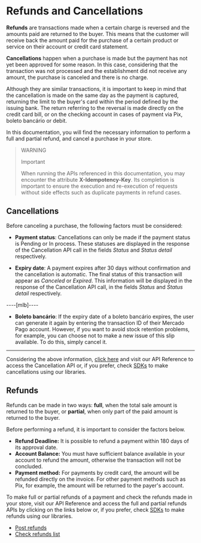 # Refunds and Cancellations

**Refunds** are transactions made when a certain charge is reversed and the amounts paid are returned to the buyer. This means that the customer will receive back the amount paid for the purchase of a certain product or service on their account or credit card statement.

**Cancellations** happen when a purchase is made but the payment has not yet been approved for some reason. In this case, considering that the transaction was not processed and the establishment did not receive any amount, the purchase is canceled and there is no charge.

Although they are similar transactions, it is important to keep in mind that the cancellation is made on the same day as the payment is captured, returning the limit to the buyer's card within the period defined by the issuing bank. The return referring to the reversal is made directly on the credit card bill, or on the checking account in cases of payment via Pix, boleto bancário or debit.

In this documentation, you will find the necessary information to perform a full and partial refund, and cancel a purchase in your store.


> WARNING
>
> Important
>
> When running the APIs referenced in this documentation, you may encounter the attribute **X-Idempotency-Key**. Its completion is important to ensure the execution and re-execution of requests without side effects such as duplicate payments in refund cases.

## Cancellations

Before canceling a purchase, the following factors must be considered: 

- **Payment status**: Cancellations can only be made if the payment status is Pending or In process. These statuses are displayed in the response of the Cancellation API call in the fields *Status* and *Status detail* respectively.

- **Expiry date**: A payment expires after 30 days without confirmation and the cancellation is automatic. The final status of this transaction will appear as *Canceled* or *Expired*. This information will be displayed in the response of the Cancellation API call, in the fields *Status* and *Status detail* respectively.

----[mlb]----
- **Boleto bancário**: If the expiry date of a boleto bancário expires, the user can generate it again by entering the transaction ID of their Mercado Pago account. However, if you want to avoid stock retention problems, for example, you can choose not to make a new issue of this slip available. To do this, simply cancel it.

------------

Considering the above information, [click here](https://www.mercadopago[FAKER][URL][DOMAIN]/developers/en/reference/chargebacks/_payments_payment_id/put
) and visit our API Reference to access the Cancellation API or, if you prefer, check [SDKs](https://www.mercadopago[FAKER][URL][DOMAIN]/developers/en/guides/sdks) to make cancellations using our libraries.

## Refunds

Refunds can be made in two ways: **full**, when the total sale amount is returned to the buyer, or **partial**, when only part of the paid amount is returned to the buyer.

Before performing a refund, it is important to consider the factors below.

* **Refund Deadline:** It is possible to refund a payment within 180 days of its approval date.
* **Account Balance:** You must have sufficient balance available in your account to refund the amount, otherwise the transaction will not be concluded.
* **Payment method:** For payments by credit card, the amount will be refunded directly on the invoice. For other payment methods such as Pix, for example, the amount will be returned to the payer's account.

To make full or partial refunds of a payment and check the refunds made in your store, visit our API Reference and access the full and partial refunds APIs by clicking on the links below or, if you prefer, check [SDKs](https://www.mercadopago[FAKER][URL][DOMAIN]/developers/en/guides/sdks) to make refunds using our libraries.

- [Post refunds](https://www.mercadopago[FAKER][URL][DOMAIN]/developers/en/reference/chargebacks/_payments_id_refunds/post)
- [Check refunds list](https://www.mercadopago[FAKER][URL][DOMAIN]/developers/en/reference/chargebacks/_payments_id_refunds/get)